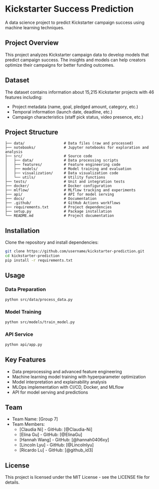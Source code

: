 # Kickstarter Success Prediction

A data science project to predict Kickstarter campaign success using machine learning techniques.

## Project Overview

This project analyzes Kickstarter campaign data to develop models that predict campaign success. The insights and models can help creators optimize their campaigns for better funding outcomes.

## Dataset

The dataset contains information about 15,215 Kickstarter projects with 46 features including:
- Project metadata (name, goal, pledged amount, category, etc.)
- Temporal information (launch date, deadline, etc.)
- Campaign characteristics (staff pick status, video presence, etc.)

## Project Structure

```
├── data/                  # Data files (raw and processed)
├── notebooks/             # Jupyter notebooks for exploration and analysis
├── src/                   # Source code
│   ├── data/              # Data processing scripts
│   ├── features/          # Feature engineering code
│   ├── models/            # Model training and evaluation
│   ├── visualization/     # Data visualization code
│   └── utils/             # Utility functions
├── tests/                 # Unit and integration tests
├── docker/                # Docker configuration
├── mlflow/                # MLflow tracking and experiments
├── api/                   # API for model serving
├── docs/                  # Documentation
├── .github/               # GitHub Actions workflows
├── requirements.txt       # Project dependencies
├── setup.py               # Package installation
└── README.md              # Project documentation
```

## Installation

Clone the repository and install dependencies:

```bash
git clone https://github.com/username/kickstarter-prediction.git
cd kickstarter-prediction
pip install -r requirements.txt
```

## Usage

### Data Preparation

```bash
python src/data/process_data.py
```

### Model Training

```bash
python src/models/train_model.py
```

### API Service

```bash
python api/app.py
```

## Key Features

- Data preprocessing and advanced feature engineering
- Machine learning model training with hyperparameter optimization
- Model interpretation and explainability analysis
- MLOps implementation with CI/CD, Docker, and MLflow
- API for model serving and predictions

## Team

- Team Name: [Group 7]
- Team Members:
  - [Claudia Ni] - GitHub: [@Claudia-Ni]
  - [Elina Gu] - GitHub: [@ElinaGu]
  - [Hannah Wang] - GitHub: [@hannah0406xy]
  - [Lincoln Lyu] - GitHub: [@Lincolnlyu]
  - [Ricardo Lu] - GitHub: [@github_id3]

## License

This project is licensed under the MIT License - see the LICENSE file for details.

